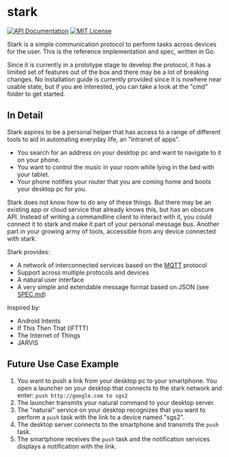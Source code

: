 stark
=====

[![API Documentation](http://img.shields.io/badge/api-GoDoc-blue.svg?style=flat-square)](http://godoc.org/github.com/xconstruct/stark)
[![MIT License](http://img.shields.io/badge/license-MIT-blue.svg?style=flat-square)](http://opensource.org/licenses/MIT)

Stark is a simple communication protocol to perform tasks across devices for the user.
This is the reference implementation and spec, written in Go.

Since it is currently in a prototype stage to develop the protocol, it has a limited set of features out of
the box and there may be a lot of breaking changes. No installation guide
is currently provided since it is nowhere near usable state, but if you are interested,
you can take a look at the "cmd" folder to get started.

## In Detail ##

Stark aspires to be a personal helper that has access to a range of different
tools to aid in automating everyday life, an "intranet of apps".

* You search for an address on your desktop pc and want to navigate to it on your phone.
* You want to control the music in your room while lying in the bed with your tablet.
* Your phone notifies your router that you are coming home and boots your desktop pc for you.

Stark does not know how to do any of these things. But there may be an existing app or
cloud service that already knows this, but has an obscure API. Instead of writing
a commandline client to interact with it, you could connect it to stark and make
it part of your personal message bus. Another part in your growing army of tools,
accessible from any device connected with stark.

Stark provides:

* A network of interconnected services based on the [MQTT](http://mqtt.org) protocol
* Support across multiple protocols and devices
* A natural user interface 
* A very simple and extendable message format based on JSON (see [SPEC.md](SPEC.md))

Inspired by:

* Android Intents
* If This Then That (IFTTT)
* The Internet of Things
* JARVIS

## Future Use Case Example ##

1. You want to push a link from your desktop pc to your smartphone. You open a
   launcher on your desktop that connects to the stark network and enter: `push http://google.com to sgs2`
2. The launcher transmits your natural command to your desktop server.
4. The "natural" service on your desktop recognizes that you want to perform a `push`
   task with the link to a device named "sgs2".
5. The desktop server connects to the smartphone and transmits the `push` task.
6. The smartphone receives the `push` task and the notification services displays a notification with the link.

